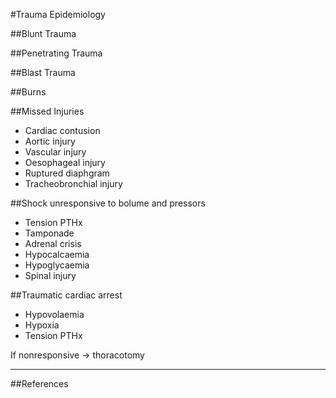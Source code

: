 #Trauma Epidemiology

##Blunt Trauma

##Penetrating Trauma

##Blast Trauma

##Burns


##Missed Injuries
* Cardiac contusion
* Aortic injury
* Vascular injury
* Oesophageal injury
* Ruptured diaphgram
* Tracheobronchial injury

##Shock unresponsive to bolume and pressors
* Tension PTHx
* Tamponade
* Adrenal crisis
* Hypocalcaemia
* Hypoglycaemia
* Spinal injury

##Traumatic cardiac arrest
* Hypovolaemia
* Hypoxia
* Tension PTHx

If nonresponsive -> thoracotomy


---
##References

